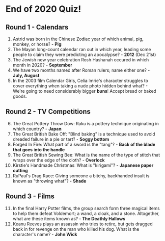 # End of 2020 Quiz!

## Round 1 - Calendars
1. Astrid was born in the Chinese Zodiac year of which animal, pig, monkey, or horse? - **Pig**
1. The Mayan long-count calendar ran out in which year, leading some people to claim they were predicting an apocalypse? - **2012** (Dec 21st)
1. The Jewish new year celebration Rosh Hashanah occured in which month in 2020? - **September**
1. We have two months named after Roman rulers; name either one? - **July, August**
1. In the 2003 film Calendar Girls, Celia Imrie's character struggles to cover everything when taking a nude photo hidden behind what? - We're going to need considerably bigger **buns**! Accept bread or baked goods.

## Round 2 - TV Competitions
6. The Great Pottery Throw Dow: Raku is a pottery technique originating in which country? - **Japan**
1. The Great British Bake Off: "Blind baking" is a technique used to avoid dreaded failure in a pie or tart? - **Soggy bottom**
1. Forged In Fire: What part of a sword is the "tang"? - **Back of the blade that goes into the handle**
1. The Great British Sewing Bee: What is the name of the type of stitch that wraps over the edge of the cloth? - **Overlock**
1. Kirstie's Handmade Christmas: What is "kirigami"? - **Japanese paper cutting**
1. RuPaul's Drag Race: Giving someone a bitchy, backhanded insult is known as "throwing what"? - **Shade**

## Round 3 - Films
11. In the final Harry Potter films, the group search form three magical items to help them defeat Voldemort; a wand, a cloak, and a stone. Altogether, what are these items known as? - **The Deathly Hallows**
1. Keanu Reeves plays an assassin who tries to retire, but gets dragged back in for revenge on the man who killed his dog. What is the character's name? - **John Wick**
